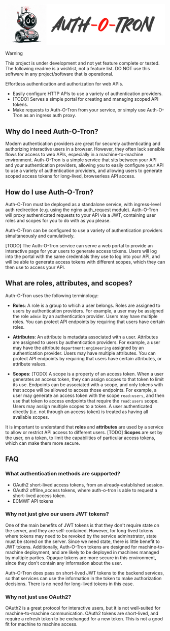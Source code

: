 ![auth-o-tron logo](docs/logo.png)


> [!WARNING]
> This project is under development and not yet feature complete or tested. The following readme is a wishlist, not a feature list. DO NOT use this software in any project/software that is operational.

Effortless authentication and authorization for web APIs.

* Easily configure HTTP APIs to use a variety of authentication providers.
* [TODO] Serves a simple portal for creating and managing scoped API tokens.
* Make requests to Auth-O-Tron from your service, or simply use Auth-O-Tron as an ingress auth proxy.


## Why do I need Auth-O-Tron?

Modern authentication providers are great for securely authenticating and authorizing interactive users in a browser. However, they often lack sensible flows for access to web APIs, especially in a machine-to-machine environment. Auth-O-Tron is a simple service that sits between your API and your authentication providers, allowing you to easily configure your API to use a variety of authentication providers, and allowing users to generate scoped access tokens for long-lived, browserless API access.


## How do I use Auth-O-Tron?

Auth-O-Tron must be deployed as a standalone service, with ingress-level auth redirection (e.g. using the nginx auth_request module). Auth-O-Tron will proxy authenticated requests to your API via a JWT, containing user roles and scopes for you to do with as you please.

Auth-O-Tron can be configured to use a variety of authentication providers simultaneously and cumulatively. 

[TODO] The Auth-O-Tron service can serve a web portal to provide an interactive page for your users to generate access tokens. Users will log into the portal with the same credentials they use to log into your API, and will be able to generate access tokens with different scopes, which they can then use to access your API.


## What are roles, attributes, and scopes?

Auth-O-Tron uses the following terminology:

* **Roles**: A role is a group to which a user belongs. Roles are assigned to users by authentication providers. For example, a user may be assigned the role `admin` by an authentication provider. Users may have multiple roles. You can protect API endpoints by requiring that users have certain roles.

* **Attributes**: An attribute is metadata associated with a user. Attributes are assigned to users by authentication providers. For example, a user may have the attribute `department:engineering` assigned by an authentication provider. Users may have multiple attributes. You can protect API endpoints by requiring that users have certain attributes, or attribute values.

* **Scopes**: [TODO] A scope is a property of an access token. When a user generates an access token, they can assign scopes to that token to limit its use. Endpoints can be associated with a scope, and only tokens with that scope will be allowed to access those endpoints. For example, a user may generate an access token with the scope `read:users`, and then use that token to access endpoints that require the `read:users` scope. Users may assign multiple scopes to a token. A user authenticated directly (i.e. not through an access token) is treated as having all available scopes.

It is important to understand that **roles** and **attributes** are used by a service to allow or restrict API access to different users. [TODO] **Scopes** are set by the user, on a token, to limit the capabilities of particular access tokens, which can make them more secure.

## FAQ

### What authentication methods are supported?

* OAuth2 short-lived access tokens, from an already-established session.
* OAuth2 offline_access tokens, where auth-o-tron is able to request a short-lived access token.
* ECMWF API tokens

### Why not just give our users JWT tokens?

One of the main benefits of JWT tokens is that they don't require state on the server, and they are self-contained. However, for long-lived tokens where tokens may need to be revoked by the service adminstrator, state must be stored on the server. Since we need state, there is little benefit to JWT tokens. Additionally, Auth-O-Tron tokens are designed for machine-to-machine deployment, and are likely to be deployed in machines managed by multiple parties. Opaque tokens are more secure in this environment, since they don't contain any information about the user.

Auth-O-Tron does pass on short-lived JWT tokens to the backend services, so that services can use the information in the token to make authorization decisions. There is no need for long-lived tokens in this case.

### Why not just use OAuth2?

OAuth2 is a great protocol for interactive users, but it is not well-suited for machine-to-machine communication. OAuth2 tokens are short-lived, and require a refresh token to be exchanged for a new token. This is not a good fit for machine to machine access.



